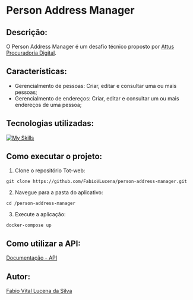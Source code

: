 # Person Address Manager

## Descrição:

O Person Address Manager é um desafio técnico proposto por [Attus Procuradoria Digital](https://www.attus.ai/).

## Características:

* Gerencialmento de pessoas: Criar, editar e consultar uma ou mais pessoas;
* Gerencialmento de endereços: Criar, editar e consultar um ou mais endereços de uma pessoa;

## Tecnologias utilizadas:
[![My Skills](https://skillicons.dev/icons?i=java,spring,hibernate,postgres,docker)](https://skillicons.dev)

## Como executar o projeto:

1. Clone o repositório Tot-web:

```
git clone https://github.com/FabioVLucena/person-address-manager.git
```

2. Navegue para a pasta do aplicativo:

```
cd /person-address-manager
```

3. Execute a aplicação:

```
docker-compose up
```

## Como utilizar a API:

[Documentação - API](http://localhost:8080/swagger-ui.html)

## Autor:

[Fabio Vital Lucena da Silva](https://www.linkedin.com/in/fabio-vital-lucena/)